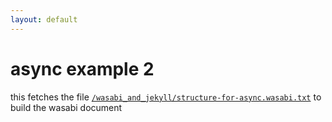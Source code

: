 ```yaml
---
layout: default
---
```


# async example 2

this fetches the file [`/wasabi_and_jekyll/structure-for-async.wasabi.txt`](/structure-for-async.wasabi.txt)
to build the wasabi document

<script id="wasabi-location">
  (function(){

    var wasabi_file_location = '/structure-for-async.wasabi.txt';

    var this_id = 'wasabi-location';
    var W=window.Wasabi=window.Wasabi||{};W.from=wasabi_file_location;
    W.here=this_id;var s=document.createElement('script');s.src='https://s3'+
    '.amazonaws.com/wasabi.js/get-wasabi.js';document.write(s.outerHTML);
  })();
</script>

